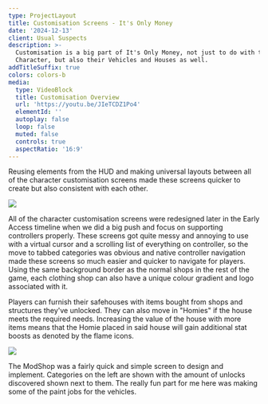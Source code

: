 ```yaml
---
type: ProjectLayout
title: Customisation Screens - It's Only Money
date: '2024-12-13'
client: Usual Suspects
description: >-
  Customisation is a big part of It's Only Money, not just to do with the
  Character, but also their Vehicles and Houses as well.
addTitleSuffix: true
colors: colors-b
media:
  type: VideoBlock
  title: Customisation Overview
  url: 'https://youtu.be/JIeTCDZ1Po4'
  elementId: ''
  autoplay: false
  loop: false
  muted: false
  controls: true
  aspectRatio: '16:9'
---
```

Reusing elements from the HUD and making universal layouts between all of the character customisation screens made these screens quicker to create but also consistent with each other.

![](/images/20241205222209_1.jpg)

All of the character customisation screens were redesigned later in the Early Access timeline when we did a big push and focus on supporting controllers properly. These screens got quite messy and annoying to use with a virtual cursor and a scrolling list of everything on controller, so the move to tabbed categories was obvious and native controller navigation made these screens so much easier and quicker to navigate for players. Using the same background border as the normal shops in the rest of the game, each clothing shop can also have a unique colour gradient and logo associated with it.



Players can furnish their safehouses with items bought from shops and structures they've unlocked. They can also move in "Homies" if the house meets the required needs. Increasing the value of the house with more items means that the Homie placed in said house will gain additional stat boosts as denoted by the flame icons.

![](/images/modshop.jpg)

The ModShop was a fairly quick and simple screen to design and implement. Categories on the left are shown with the amount of unlocks discovered shown next to them. The really fun part for me here was making some of the paint jobs for the vehicles.

